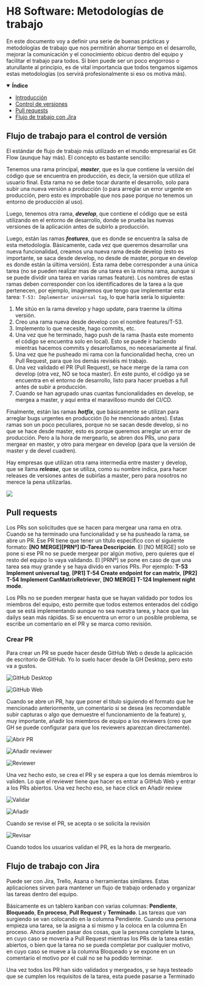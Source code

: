 # H8 Software: Metodologías de trabajo
En este documento voy a definir una serie de buenas prácticas y metodologías de trabajo que nos permitirán ahorrar tiempo en el desarrollo, mejorar la comunicación y el conocimiento obicuo dentro del equipo y facilitar el trabajo para todos. Si bien puede ser un poco engorroso o aturullante al principio, es de vital importancia que todos tengamos sigamos estas metodologías (os servirá profesionalmente si eso os motiva más).

<details open>
<summary><b>Índice</b></summary>

- [Introducción](#h8-software-metodologías-de-trabajo)
- [Control de versiones](#flujo-de-trabajo-para-el-control-de-versión)
- [Pull requests](#pull-requests)
- [Flujo de trabajo con Jira](#flujo-de-trabajo-con-jira)



</details>

## Flujo de trabajo para el control de versión
El estándar de flujo de trabajo más utilizado en el mundo empresarial es Git Flow (aunque hay más). El concepto es bastante sencillo: 

Tenemos una rama principal, ***master***, que es la que contiene la versión del código que se encuentra en producción, es decir, la versión que utiliza el usuario final. Esta rama no se debe tocar durante el desarrollo, solo para subir una nueva versión a producción (o para arreglar un error urgente en producción, pero esto es improbable que nos pase porque no tenemos un entorno de producción al uso). 

Luego, tenemos otra rama, ***develop***, que contiene el código que se está utilizando en el entorno de desarrollo, donde se prueba las nuevas versiones de la aplicación antes de subirlo a producción. 

Luego, están las ramas ***features***, que es donde se encuentra la salsa de esta metodología. Básicamente, cada vez que queremos desarrollar una nueva funcionalidad, creamos una nueva rama desde develop (esto es importante, se saca desde develop, no desde de master, porque en develop es donde están la última versión). Esta rama debe corresponder a una única tarea (no se pueden realizar mas de una tarea en la misma rama, aunque si se puede dividir una tarea en varias ramas feature). Los nombres de estas ramas deben corresponder con los identificadores de la tarea a la que pertenecen, por ejemplo, imaginemos que tengo que implementar esta tarea: `T-53: Implementar universal tag`, lo que haría sería lo siguiente:

1. Me sitúo en la rama develop y hago update, para traerme la última versión.
2. Creo una rama nueva desde develop con el nombre features/T-53.
3. Implemento lo que necesite, hago commits, etc.
4. Una vez que he terminado, hago push de la rama (hasta este momento el código se encuentra solo en local). Esto se puede ir haciendo mientras hacemos commits y desarrollamos, no necesariamente al final.
5. Una vez que he pusheado mi rama con la funcionalidad hecha, creo un Pull Request, para que los demás reviséis mi trabajo.
6. Una vez validado el PR (Pull Request), se hace merge de la rama con develop (otra vez, NO se toca master). En este punto, el código ya se encuentra en el entorno de desarrollo, listo para hacer pruebas a full antes de subir a producción.
7. Cuando se han agrupado unas cuantas funcionalidades en develop, se mergea a master, y aquí entra el maravilloso mundo del CI/CD.

Finalmente, están las ramas ***hotfix***, que básicamente se utilizan para arreglar bugs urgentes en producción (lo he mencionado antes). Estas ramas son un poco peculiares, porque no se sacan desde develop, si no que se hace desde master, esto es porque queremos arreglar un error de producción. Pero a la hora de mergearlo, se abren dos PRs, uno para mergear en master, y otro para mergear en develop (para que la versión de master y de devel cuadren).

Hay empresas que utilizan otra rama intermedia entre master y develop, que se llama ***release***, que se utiliza, como su nombre indica, para hacer releases de versiones antes de subirlas a master, pero para nosotros no merece la pena utilizarlas.

![](Docu/gitglow.png)

## Pull requests
Los PRs son solicitudes que se hacen para mergear una rama en otra. Cuando se ha terminado una funcionalidad y se ha pusheado la rama, se abre un PR. Ese PR tiene que tener un título específico con el siguiente formato: **[NO MERGE][PRNº] ID-Tarea Descripción**. El [NO MERGE] solo se pone si ese PR no se puede mergear por algún motivo, pero quieres que el resto del equipo lo vaya validando. El [PRNº] se pone en caso de que una tarea sea muy grande y se haya divido en varios PRs. Por ejemplo: **T-53 Implement universal tag**, **[PR1] T-54 Create endpoint for can matrix**, **[PR2] T-54 Implement CanMatrixRetriever**, **[NO MERGE] T-124 Implement night mode**.

Los PRs no se pueden mergear hasta que se hayan validado por todos los miembros del equipo, esto permite que todos estemos enterados del código que se está implementando aunque no sea nuestra tarea, y hace que las dailys sean más rápidas. Si se encuentra un error o un posible problema, se escribe un comentario en el PR y se marca como revisión.

### Crear PR
Para crear un PR se puede hacer desde GitHub Web o desde la aplicación de escritorio de GitHub. Yo lo suelo hacer desde la GH Desktop, pero esto va a gustos.

![GitHub Desktop](Docu/Captura%20de%20Pantalla%202022-09-09%20a%20las%2022.30.54.png)

![GitHub Web](Docu/Captura%20de%20Pantalla%202022-09-09%20a%20las%2022.31.25.png)

Cuando se abre un PR, hay que poner el título siguiendo el formato que he mencionado anteriormente, un comentario si se desea (es recomendable subir capturas o algo que demuestre el funcionamiento de la feature) y, muy importante, añadir los miembros de equipo a los reviewers (creo que GH se puede configurar para que los reviewers aparezcan directamente).

![Abrir PR](Docu/Captura%20de%20Pantalla%202022-09-09%20a%20las%2022.35.25.png)

![Añadir reviewer](Docu/Captura%20de%20Pantalla%202022-09-09%20a%20las%2022.36.16.png)

![Reviewer](Docu/Captura%20de%20Pantalla%202022-09-09%20a%20las%2022.37.34.png)

Una vez hecho esto, se crea el PR y se espera a que los demás miembros lo validen. Lo que el reviewer tiene que hacer es entrar a GitHub Web y entrar a los PRs abiertos. Una vez hecho eso, se hace click en Añadir review

![Validar](Docu/Captura%20de%20Pantalla%202022-09-09%20a%20las%2022.39.43.png)

![Añadir](Docu/Captura%20de%20Pantalla%202022-09-09%20a%20las%2022.40.05.png)

Cuando se revise el PR, se acepta o se solicita la revisión

![Revisar](Docu/Captura%20de%20Pantalla%202022-09-09%20a%20las%2022.41.43.png)

Cuando todos los usuarios validan el PR, es la hora de mergearlo.


## Flujo de trabajo con Jira
Puede ser con Jira, Trello, Asana o herramientas similares. Estas aplicaciones sirven para mantener un flujo de trabajo ordenado y organizar las tareas dentro del equipo. 

Básicamente es un tablero kanban con varias columnas: **Pendiente**, **Bloqueado**, **En proceso**, **Pull Request** y **Terminado**. Las tareas que van surgiendo se van colocando en la columna Pendiente. Cuando una persona empieza una tarea, se la asigna a si mismo y la coloca en la columna En proceso. Ahora pueden pasar dos cosas, que la persona complete la tarea, en cuyo caso se movería a Pull Request mientras los PRs de la tarea están abiertos, o bien que la tarea no se pueda completar por cualquier motivo, en cuyo caso se mueve a la columna Bloqueado y se expone en un comentario el motivo por el cuál no se ha podido terminar.

Una vez todos los PR han sido validados y mergeados, y se haya testeado que se cumplen los requisitos de la tarea, esta puede pasarse a Terminado
